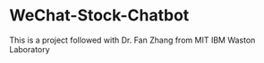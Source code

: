 # WeChat-Stock-Chatbot
This is a project followed with Dr. Fan Zhang from MIT IBM Waston Laboratory
